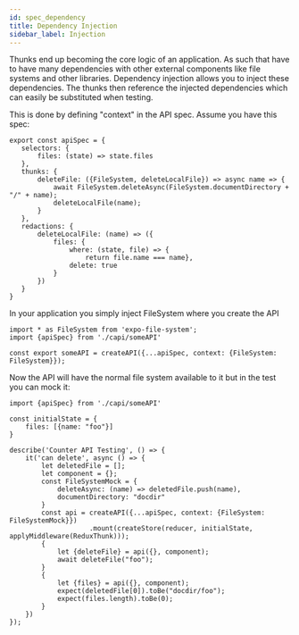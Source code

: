 ```yaml
---
id: spec_dependency
title: Dependency Injection
sidebar_label: Injection
---
```

Thunks end up becoming the core logic of an application.  As such that have to have many dependencies with other external components like file systems and other libraries.  Dependency injection allows you to inject these dependencies.  The thunks then reference the injected dependencies which can easily be substituted when testing.

This is done by defining "context" in the API spec.  Assume you have this spec:
```
export const apiSpec = {
   selectors: {
       files: (state) => state.files
   },
   thunks: {
       deleteFile: ({FileSystem, deleteLocalFile}) => async name => {
           await FileSystem.deleteAsync(FileSystem.documentDirectory + "/" + name);
           deleteLocalFile(name);
       }
   },
   redactions: {
       deleteLocalFile: (name) => ({
           files: {
               where: (state, file) => {
                   return file.name === name},
               delete: true
           }
       })
   }
}
```
In your application you simply inject FileSystem where you create the API

```
import * as FileSystem from 'expo-file-system';
import {apiSpec} from './capi/someAPI'

const export someAPI = createAPI({...apiSpec, context: {FileSystem: FileSystem}});  
```
Now the API will have the normal file system available to it but in the test you can mock it:
```
import {apiSpec} from './capi/someAPI'

const initialState = {
    files: [{name: "foo"}]
}

describe('Counter API Testing', () => {
    it('can delete', async () => {
        let deletedFile = [];
        let component = {};
        const FileSystemMock = {
            deleteAsync: (name) => deletedFile.push(name),
            documentDirectory: "docdir"
        }
        const api = createAPI({...apiSpec, context: {FileSystem: FileSystemMock}})
                    .mount(createStore(reducer, initialState, applyMiddleware(ReduxThunk)));
        {
            let {deleteFile} = api({}, component);
            await deleteFile("foo");
        }
        {
            let {files} = api({}, component);
            expect(deletedFile[0]).toBe("docdir/foo");
            expect(files.length).toBe(0);
        }
    })
});
```
